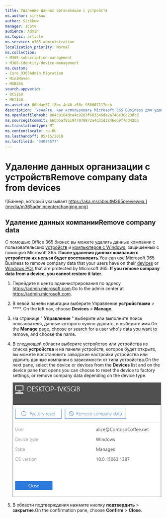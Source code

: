 ```yaml
---
title: Удаление данных организации с устройств
ms.author: sirkkuw
author: Sirkkuw
manager: scotv
audience: Admin
ms.topic: article
ms.service: o365-administration
localization_priority: Normal
ms.collection:
- M365-subscription-management
- M365-identity-device-management
ms.custom:
- Core_O365Admin_Migration
- MiniMaven
- MSB365
search.appverid:
- BCS160
- MET150
ms.assetid: 80bdae57-f8bc-4e40-a58c-956007117ecb
description: 'Узнайте, как использовать Microsoft 365 Business для удаления данных компании с пользовательских устройств или с компьютеров с Windows. '
ms.openlocfilehash: 804c8104dca4c9203f603346da2a746e36c23dcd
ms.sourcegitcommit: 66bb5af851947078872a4d31d3246e69f7dd42bb
ms.translationtype: MT
ms.contentlocale: ru-RU
ms.lasthandoff: 05/15/2019
ms.locfileid: "34074577"
---
```

# <a name="remove-company-data-from-devices"></a><span data-ttu-id="1486c-103">Удаление данных организации с устройств</span><span class="sxs-lookup"><span data-stu-id="1486c-103">Remove company data from devices</span></span>

![Баннер, который указывает https://aka.ms/aboutM365previewна.](media/m365admincenterchanging.png)

## <a name="remove-company-data"></a><span data-ttu-id="1486c-105">Удаление данных компании</span><span class="sxs-lookup"><span data-stu-id="1486c-105">Remove company data</span></span>

<span data-ttu-id="1486c-p101">С помощью Office 365 бизнес вы можете удалить данные компании с пользовательских [устройств](app-protection-settings-for-android-and-ios.md) и [компьютеров с Windows](protection-settings-for-windows-10-devices.md), защищенных с помощью Microsoft 365. **После удаления данных компании с устройства их нельзя будет восстановить**.</span><span class="sxs-lookup"><span data-stu-id="1486c-p101">You can use Microsoft 365 Business to remove company data that your users have on their [devices](app-protection-settings-for-android-and-ios.md) or [Windows PCs](protection-settings-for-windows-10-devices.md) that are protected by Microsoft 365. **If you remove company data from a device, you cannot restore it later**.</span></span> 
  
1. <span data-ttu-id="1486c-108">Перейдите в центр администрирования по адресу <a href="https://go.microsoft.com/fwlink/p/?linkid=837890" target="_blank">https://admin.microsoft.com</a>.</span><span class="sxs-lookup"><span data-stu-id="1486c-108">Go to the admin center at <a href="https://go.microsoft.com/fwlink/p/?linkid=837890" target="_blank">https://admin.microsoft.com</a>.</span></span>
    
2. <span data-ttu-id="1486c-109">В левой панели навигации выберите Управление **устройствами** \> \*\*\*\*.  </span><span class="sxs-lookup"><span data-stu-id="1486c-109">On the left nav, choose **Devices**  \> **Manage**.</span></span>
  
3. <span data-ttu-id="1486c-110">На странице " **Управление** " выберите или выполните поиск пользователя, данные которого нужно удалить, и выберите имя.</span><span class="sxs-lookup"><span data-stu-id="1486c-110">On the **Manage** page, choose or search for a user who's data you want to remove, and choose the name.</span></span> 
    
4. <span data-ttu-id="1486c-111">В следующей области выберите устройство или устройства из списка **устройства** и на панели устройств, которое будет открыто, вы можете восстановить заводские настройки устройства или удалить данные компании в зависимости от типа устройства.</span><span class="sxs-lookup"><span data-stu-id="1486c-111">On the next pane, select the device or devices from the **Devices** list and on the device pane that opens you can choose to reset the device to factory settings, or remove company data depending on the device type.</span></span> 
    
    ![On the remove comapany data pane, select the device from which you want to remove the data.](media/resetorremove.png)
  
5. <span data-ttu-id="1486c-113">В области подтверждения нажмите кнопку **подтвердить** \> **закрытие**.</span><span class="sxs-lookup"><span data-stu-id="1486c-113">On the confirmation pane, choose **Confirm** \> **Close**.</span></span>
    


